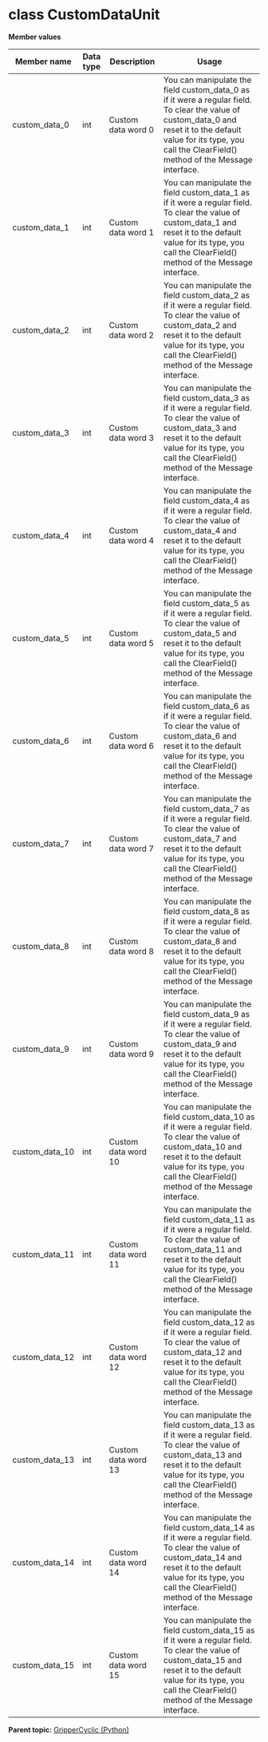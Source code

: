 # class CustomDataUnit

 **Member values** 

|Member name|Data type|Description|Usage|
|-----------|---------|-----------|-----|
|custom\_data\_0|int|Custom data word 0|You can manipulate the field custom\_data\_0 as if it were a regular field. To clear the value of custom\_data\_0 and reset it to the default value for its type, you call the ClearField\(\) method of the Message interface.|
|custom\_data\_1|int|Custom data word 1|You can manipulate the field custom\_data\_1 as if it were a regular field. To clear the value of custom\_data\_1 and reset it to the default value for its type, you call the ClearField\(\) method of the Message interface.|
|custom\_data\_2|int|Custom data word 2|You can manipulate the field custom\_data\_2 as if it were a regular field. To clear the value of custom\_data\_2 and reset it to the default value for its type, you call the ClearField\(\) method of the Message interface.|
|custom\_data\_3|int|Custom data word 3|You can manipulate the field custom\_data\_3 as if it were a regular field. To clear the value of custom\_data\_3 and reset it to the default value for its type, you call the ClearField\(\) method of the Message interface.|
|custom\_data\_4|int|Custom data word 4|You can manipulate the field custom\_data\_4 as if it were a regular field. To clear the value of custom\_data\_4 and reset it to the default value for its type, you call the ClearField\(\) method of the Message interface.|
|custom\_data\_5|int|Custom data word 5|You can manipulate the field custom\_data\_5 as if it were a regular field. To clear the value of custom\_data\_5 and reset it to the default value for its type, you call the ClearField\(\) method of the Message interface.|
|custom\_data\_6|int|Custom data word 6|You can manipulate the field custom\_data\_6 as if it were a regular field. To clear the value of custom\_data\_6 and reset it to the default value for its type, you call the ClearField\(\) method of the Message interface.|
|custom\_data\_7|int|Custom data word 7|You can manipulate the field custom\_data\_7 as if it were a regular field. To clear the value of custom\_data\_7 and reset it to the default value for its type, you call the ClearField\(\) method of the Message interface.|
|custom\_data\_8|int|Custom data word 8|You can manipulate the field custom\_data\_8 as if it were a regular field. To clear the value of custom\_data\_8 and reset it to the default value for its type, you call the ClearField\(\) method of the Message interface.|
|custom\_data\_9|int|Custom data word 9|You can manipulate the field custom\_data\_9 as if it were a regular field. To clear the value of custom\_data\_9 and reset it to the default value for its type, you call the ClearField\(\) method of the Message interface.|
|custom\_data\_10|int|Custom data word 10|You can manipulate the field custom\_data\_10 as if it were a regular field. To clear the value of custom\_data\_10 and reset it to the default value for its type, you call the ClearField\(\) method of the Message interface.|
|custom\_data\_11|int|Custom data word 11|You can manipulate the field custom\_data\_11 as if it were a regular field. To clear the value of custom\_data\_11 and reset it to the default value for its type, you call the ClearField\(\) method of the Message interface.|
|custom\_data\_12|int|Custom data word 12|You can manipulate the field custom\_data\_12 as if it were a regular field. To clear the value of custom\_data\_12 and reset it to the default value for its type, you call the ClearField\(\) method of the Message interface.|
|custom\_data\_13|int|Custom data word 13|You can manipulate the field custom\_data\_13 as if it were a regular field. To clear the value of custom\_data\_13 and reset it to the default value for its type, you call the ClearField\(\) method of the Message interface.|
|custom\_data\_14|int|Custom data word 14|You can manipulate the field custom\_data\_14 as if it were a regular field. To clear the value of custom\_data\_14 and reset it to the default value for its type, you call the ClearField\(\) method of the Message interface.|
|custom\_data\_15|int|Custom data word 15|You can manipulate the field custom\_data\_15 as if it were a regular field. To clear the value of custom\_data\_15 and reset it to the default value for its type, you call the ClearField\(\) method of the Message interface.|

**Parent topic:** [GripperCyclic \(Python\)](../../summary_pages/GripperCyclic.md)

